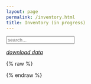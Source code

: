 ```yaml
---
layout: page
permalink: /inventory.html
title: Inventory (in progress)
---
```


<p><input id="inventoryTableFilter" type="text" placeholder="search..."></p>

<div id="inventoryTable"></div>

<p><em><a href="https://docs.google.com/spreadsheets/d/1m9pukHIAACMIy2ESAvhhB6sEYw-E1L7wyK3WdPCJpk0/pub?gid=0&single=true&output=csv" target="_blank">download data</a></em></p>

{% raw %}
<script id="inventoryTable_template" type="text/html">
  <table>
  <thead>
    <tr><th class="tHeader">Name</th><th class="tHeader">Lead</th><th class="tHeader">Description</th></tr>
  </thead>
  <tbody>
      {{#rows}}
        <tr>
          <td>{{projectname}}</td>
          <td>{{leadorganization}}</td>
          <td>{{projectdescription}}</td>
        </tr>
      {{/rows}}
  </tbody>
  </table>
</script>
{% endraw %}

<script type="text/javascript" src="https://cdnjs.cloudflare.com/ajax/libs/tabletop.js/1.4.3/tabletop.min.js"></script>
<script type="text/javascript" src="assets/js/sheetsee.js"></script>
<script type="text/javascript">
    var key = '1m9pukHIAACMIy2ESAvhhB6sEYw-E1L7wyK3WdPCJpk0'
    var sheet = 'Published to Website'
    document.addEventListener('DOMContentLoaded', function() {
        Tabletop.init({ key: key, wanted: [sheet], callback: showInfo, prettyColumnNames: false })
    })

    function showInfo(data) {
        console.log(data[sheet].all())
        var tableOptions = {
            data: data[sheet].all(),
            pagination: 10,
            tableDiv: '#inventoryTable',
            filterDiv: '#inventoryTableFilter'
        }

        Sheetsee.makeTable(tableOptions)
        Sheetsee.initiateTableFilter(tableOptions)
    }
</script>